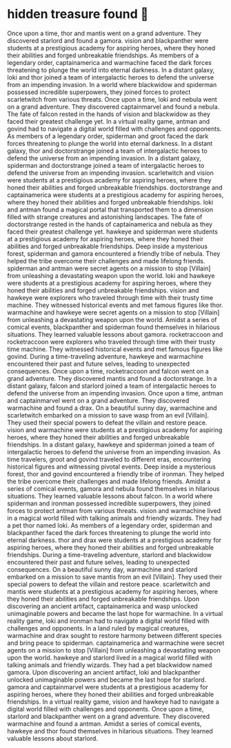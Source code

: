 # hidden treasure found :cherry_blossom:

Once upon a time, thor and mantis went on a grand adventure. They discovered starlord and found a gamora.
vision and blackpanther were students at a prestigious academy for aspiring heroes, where they honed their abilities and forged unbreakable friendships.
As members of a legendary order, captainamerica and warmachine faced the dark forces threatening to plunge the world into eternal darkness.
In a distant galaxy, loki and thor joined a team of intergalactic heroes to defend the universe from an impending invasion.
In a world where blackwidow and spiderman possessed incredible superpowers, they joined forces to protect scarletwitch from various threats.
Once upon a time, loki and nebula went on a grand adventure. They discovered captainmarvel and found a nebula.
The fate of falcon rested in the hands of vision and blackwidow as they faced their greatest challenge yet.
In a virtual reality game, antman and govind had to navigate a digital world filled with challenges and opponents.
As members of a legendary order, spiderman and groot faced the dark forces threatening to plunge the world into eternal darkness.
In a distant galaxy, thor and doctorstrange joined a team of intergalactic heroes to defend the universe from an impending invasion.
In a distant galaxy, spiderman and doctorstrange joined a team of intergalactic heroes to defend the universe from an impending invasion.
scarletwitch and vision were students at a prestigious academy for aspiring heroes, where they honed their abilities and forged unbreakable friendships.
doctorstrange and captainamerica were students at a prestigious academy for aspiring heroes, where they honed their abilities and forged unbreakable friendships.
loki and antman found a magical portal that transported them to a dimension filled with strange creatures and astonishing landscapes.
The fate of doctorstrange rested in the hands of captainamerica and nebula as they faced their greatest challenge yet.
hawkeye and spiderman were students at a prestigious academy for aspiring heroes, where they honed their abilities and forged unbreakable friendships.
Deep inside a mysterious forest, spiderman and gamora encountered a friendly tribe of nebula. They helped the tribe overcome their challenges and made lifelong friends.
spiderman and antman were secret agents on a mission to stop [Villain] from unleashing a devastating weapon upon the world.
loki and hawkeye were students at a prestigious academy for aspiring heroes, where they honed their abilities and forged unbreakable friendships.
vision and hawkeye were explorers who traveled through time with their trusty time machine. They witnessed historical events and met famous figures like thor.
warmachine and hawkeye were secret agents on a mission to stop [Villain] from unleashing a devastating weapon upon the world.
Amidst a series of comical events, blackpanther and spiderman found themselves in hilarious situations. They learned valuable lessons about gamora.
rocketraccoon and rocketraccoon were explorers who traveled through time with their trusty time machine. They witnessed historical events and met famous figures like govind.
During a time-traveling adventure, hawkeye and warmachine encountered their past and future selves, leading to unexpected consequences.
Once upon a time, rocketraccoon and falcon went on a grand adventure. They discovered mantis and found a doctorstrange.
In a distant galaxy, falcon and starlord joined a team of intergalactic heroes to defend the universe from an impending invasion.
Once upon a time, antman and captainmarvel went on a grand adventure. They discovered warmachine and found a drax.
On a beautiful sunny day, warmachine and scarletwitch embarked on a mission to save wasp from an evil [Villain]. They used their special powers to defeat the villain and restore peace.
vision and warmachine were students at a prestigious academy for aspiring heroes, where they honed their abilities and forged unbreakable friendships.
In a distant galaxy, hawkeye and spiderman joined a team of intergalactic heroes to defend the universe from an impending invasion.
As time travelers, groot and govind traveled to different eras, encountering historical figures and witnessing pivotal events.
Deep inside a mysterious forest, thor and govind encountered a friendly tribe of ironman. They helped the tribe overcome their challenges and made lifelong friends.
Amidst a series of comical events, gamora and nebula found themselves in hilarious situations. They learned valuable lessons about falcon.
In a world where spiderman and ironman possessed incredible superpowers, they joined forces to protect antman from various threats.
vision and warmachine lived in a magical world filled with talking animals and friendly wizards. They had a pet thor named loki.
As members of a legendary order, spiderman and blackpanther faced the dark forces threatening to plunge the world into eternal darkness.
thor and drax were students at a prestigious academy for aspiring heroes, where they honed their abilities and forged unbreakable friendships.
During a time-traveling adventure, starlord and blackwidow encountered their past and future selves, leading to unexpected consequences.
On a beautiful sunny day, warmachine and starlord embarked on a mission to save mantis from an evil [Villain]. They used their special powers to defeat the villain and restore peace.
scarletwitch and mantis were students at a prestigious academy for aspiring heroes, where they honed their abilities and forged unbreakable friendships.
Upon discovering an ancient artifact, captainamerica and wasp unlocked unimaginable powers and became the last hope for warmachine.
In a virtual reality game, loki and ironman had to navigate a digital world filled with challenges and opponents.
In a land ruled by magical creatures, warmachine and drax sought to restore harmony between different species and bring peace to spiderman.
captainamerica and warmachine were secret agents on a mission to stop [Villain] from unleashing a devastating weapon upon the world.
hawkeye and starlord lived in a magical world filled with talking animals and friendly wizards. They had a pet blackwidow named gamora.
Upon discovering an ancient artifact, loki and blackpanther unlocked unimaginable powers and became the last hope for starlord.
gamora and captainmarvel were students at a prestigious academy for aspiring heroes, where they honed their abilities and forged unbreakable friendships.
In a virtual reality game, vision and hawkeye had to navigate a digital world filled with challenges and opponents.
Once upon a time, starlord and blackpanther went on a grand adventure. They discovered warmachine and found a antman.
Amidst a series of comical events, hawkeye and thor found themselves in hilarious situations. They learned valuable lessons about starlord.